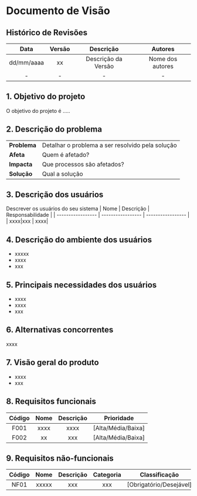 # Documento de Visão

## Histórico de Revisões

| Data                |  Versão             |          Descrição  |  Autores            |
| :-----------------: | :-----------------: | :-----------------: | :-----------------: |
| dd/mm/aaaa | xx | Descrição da Versão |  Nome dos autores |
| - | - | - |  - |


## 1. Objetivo do projeto

O objetivo do projeto é .....

## 2. Descrição do problema

|     |      |
| --- | --- |
| **Problema**            | Detalhar o problema a ser resolvido pela solução |
| **Afeta**               | Quem é afetado? |  
| **Impacta**             | Que processos são afetados? |
| **Solução**             | Qual a solução | 

## 3. Descrição dos usuários 
Descrever os usuários do seu sistema
| Nome                |  Descrição          |   Responsabilidade  |
| -----------------   | -----------------   | -----------------   |
| xxxx|xxx | xxxx|

## 4. Descrição do ambiente dos usuários

- xxxxx
- xxxx
- xxx


## 5. Principais necessidades dos usuários

- xxxx
- xxxx
- xxx


## 6. Alternativas concorrentes

xxxx

## 7. Visão geral do produto

- xxxx
- xxx

## 8. Requisitos funcionais

| Código              |  Nome               |          Descrição  |  Prioridade         |
| :-----------------: | :-----------------: | :-----------------: | :-----------------: |
| F001 | xxxx | xxxx| [Alta/Média/Baixa] |
| F002 | xx | xxx| [Alta/Média/Baixa] |


## 9. Requisitos não-funcionais

| Código              |  Nome               |          Descrição  |  Categoria          |  Classificação      |
| :-----------------: | :-----------------: | :-----------------: | :-----------------: | :-----------------: |
| NF01 | xxxxx | xxx | xxx| [Obrigatório/Desejável] |






